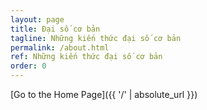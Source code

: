 ```yaml
---
layout: page
title: Đại số cơ bản
tagline: Những kiến thức đại số cơ bản 
permalink: /about.html
ref: Những kiến thức đại số cơ bản 
order: 0
---
```




[Go to the Home Page]({{ '/' | absolute_url }})
